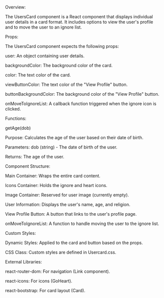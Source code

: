 Overview:

The UsersCard component is a React component that displays individual user details in a card format. It includes options to view the user's profile and to move the user to an ignore list.

Props:

The UsersCard component expects the following props:

user: An object containing user details.

backgroundColor: The background color of the card.

color: The text color of the card.

viewButtonColor: The text color of the "View Profile" button.

buttonBackgroundColor: The background color of the "View Profile" button.

onMoveToIgnoreList: A callback function triggered when the ignore icon is clicked.

Functions:

getAge(dob)

Purpose: Calculates the age of the user based on their date of birth.

Parameters: dob (string) - The date of birth of the user.

Returns: The age of the user.

Component Structure:

Main Container: Wraps the entire card content.

Icons Container: Holds the ignore and heart icons.

Image Container: Reserved for user image (currently empty).

User Information: Displays the user's name, age, and religion.

View Profile Button: A button that links to the user's profile page.

onMoveToIgnoreList: A function to handle moving the user to the ignore list.

Custom Styles:

Dynamic Styles: Applied to the card and button based on the props.

CSS Class: Custom styles are defined in Usercard.css.

External Libraries:

react-router-dom: For navigation (Link component).

react-icons: For icons (GoHeart).

react-bootstrap: For card layout (Card).
